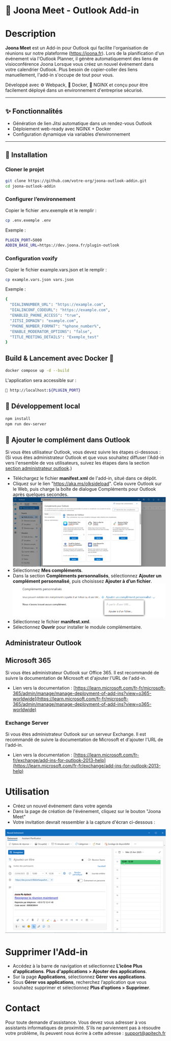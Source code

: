 # 📅 Joona Meet - Outlook Add-in

# Description
**Joona Meet** est un Add-in pour Outlook  qui facilite l'organisation de réunions sur notre plateforme (https://joona.fr). Lors de la planification d'un événement via l'Outlook Planner, il génère automatiquement des liens de visioconférence Joona
Lorsque vous créez un nouvel événement dans votre calendrier Outlook. Plus besoin de copier-coller des liens manuellement, l'add-in s'occupe de tout pour vous.


Développé avec ⚙️ Webpack, 🐳 Docker, 🛜 NGINX et conçu pour être facilement déployé dans un environnement d'entreprise sécurisé.

---

## ✨ Fonctionnalités

- Génération de lien Jitsi automatique dans un rendez-vous Outlook
- Déploiement web-ready avec NGINX + Docker
- Configuration dynamique via variables d’environnement

---

## 🚀 Installation

###  Cloner le projet

```bash
git clone https://github.com/votre-org/joona-outlook-addin.git
cd joona-outlook-addin
```

###  Configurer l’environnement 
Copier le fichier .env.exemple et le remplir :

```bash
cp .env.exemple .env
```

Exemple :
```bash
PLUGIN_PORT=5000
ADDIN_BASE_URL=https://dev.joona.fr/plugin-outlook

```
### Configuration voxify
Copier le fichier example.vars.json et le remplir :

```bash
cp example.vars.json vars.json
```
Exemple :
```bash
{
  "DIALINNUMBER_URL": "https://example.com",
  "DIALINCONF_CODEURL": "https://example.com",
  "ENABLED_PHONE_ACCESS": "true",
  "JITSI_DOMAIN": "example.com",
  "PHONE_NUMBER_FORMAT": "%phone_number%",
  "ENABLE_MODERATOR_OPTIONS": "false",
  "TITLE_MEETING_DETAILS": "Exemple_test"
}

```

##   Build & Lancement avec Docker 🧱

```bash
docker compose up -d --build

```
L'application sera accessible sur :
```bash
🧩 http://localhost:${PLUGIN_PORT}
```

##  🧪 Développement local

```bash
npm install
npm run dev-server

```

## 🧩 Ajouter le complément dans Outlook

Si vous êtes utilisateur Outlook, vous devez suivre les étapes ci-dessous : (Si vous êtes administrateur Outlook et que vous souhaitez diffuser l'Add-in vers l'ensemble de vos utilisateurs, suivez les étapes  dans la section [section administrateur outlook](#administrateur-outlook).)
- Téléchargez le fichier **manifest.xml** de l'add-in, situé dans ce dépôt.
- Cliquez sur le lien "https://aka.ms/olksideload". Cela ouvre Outlook sur le Web, puis charge la  boîte de dialogue Compléments pour Outlook  après quelques secondes.
![Rechercher des compléments](./readme_resources/images/popUp_complements.png)
- Sélectionnez **Mes compléments**.
- Dans la section **Compléments personnalisés**, sélectionnez **Ajouter un complément personnalisé**, puis choisissez **Ajouter à d’un fichier**.
![Ajouter à d’un fichier](./readme_resources/images/add_from_file.png)
- Sélectionnez le fichier **manifest.xml**.
- Sélectionnez **Ouvrir** pour installer le module complémentaire.

## Administrateur Outlook 

## Microsoft 365
Si vous êtes administrateur Outlook sur Office 365. Il est recommandé de suivre la documentation de Microsoft et d'ajouter l'URL de l'add-in.
- Lien vers la documentation : [https://learn.microsoft.com/fr-fr/microsoft-365/admin/manage/manage-deployment-of-add-ins?view=o365-worldwide](https://learn.microsoft.com/fr-fr/microsoft-365/admin/manage/manage-deployment-of-add-ins?view=o365-worldwide)

### Exchange Server
Si vous êtes administrateur Outlook sur un serveur Exchange. Il est recommandé de suivre la documentation de Microsoft et d'ajouter l'URL de l'add-in.
 - Lien vers la documentation : [https://learn.microsoft.com/fr-fr/exchange/add-ins-for-outlook-2013-help](https://learn.microsoft.com/fr-fr/exchange/add-ins-for-outlook-2013-help)

# Utilisation

- Créez un nouvel événement dans votre agenda
- Dans la page de création de l'événement, cliquez sur le bouton "Joona Meet"
- Votre invitation devrait ressembler à la capture d'écran ci-dessous : 
<img src="./readme_resources/images/new_event.png" alt= "Générer une invitation joona">

# Supprimer l'Add-in

- Accédez à la barre de navigation et sélectionnez **L’icône Plus d’applications**. **Plus d'applications > Ajouter des applications**.
- Sur la page **Applications**, sélectionnez **Gérer vos applications**.
- Sous **Gérer vos applications**, recherchez l’application que vous souhaitez supprimer et sélectionnez **Plus d’options > Supprimer**.

# Contact

Pour toute demande d'assistance. Vous devez vous adresser à vos assistants informatiques de proximité.
S'ils ne parviennent pas à résoudre votre problème, ils peuvent nous écrire à cette adresse :
support@apitech.fr